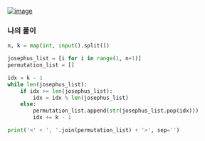 [![image](https://user-images.githubusercontent.com/69138191/202887133-32903c9d-6de9-4294-9c8f-c0aace6b1608.png)](https://www.acmicpc.net/problem/1158)

### 나의 풀이
```python
n, k = map(int, input().split())

josephus_list = [i for i in range(1, n+1)]
permutation_list = []

idx = k - 1
while len(josephus_list):
    if idx >= len(josephus_list):
        idx = idx % len(josephus_list)
    else:
        permutation_list.append(str(josephus_list.pop(idx)))
        idx += k - 1

print('<' + ', '.join(permutation_list) + '>', sep='')
```
